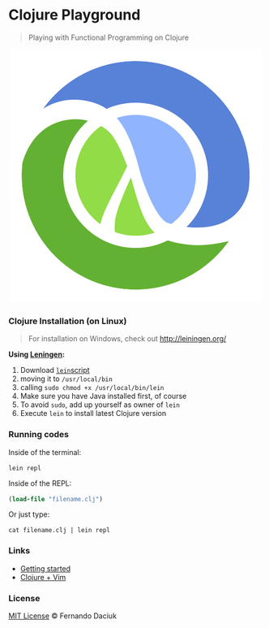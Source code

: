 # Clojure Playground

> Playing with Functional Programming on Clojure

<p align="center">
  <img src="logo.png">
</p>

### Clojure Installation (on Linux)

> For installation on Windows, check out http://leiningen.org/

**Using [Leningen](http://leiningen.org/):**

1. Download [`lein`script](https://raw.github.com/technomancy/leiningen/stable/bin/lein)
2. moving it to `/usr/local/bin`
3. calling `sudo chmod +x /usr/local/bin/lein`
4. Make sure you have Java installed first, of course
5. To avoid `sudo`, add up yourself as owner of `lein`
6. Execute `lein` to install latest Clojure version

### Running codes

Inside of the terminal:

```console
lein repl
```

Inside of the REPL:

```clj
(load-file "filename.clj")
```

Or just type:

```console
cat filename.clj | lein repl
```

### Links

- [Getting started](http://java.ociweb.com/mark/clojure/article.html)
- [Clojure + Vim](http://neo.com/2014/02/25/getting-started-with-clojure-in-vim/)

### License

[MIT License](https://github.com/fdaciuk/licenses/blob/master/MIT-LICENSE.md) &copy; Fernando Daciuk
